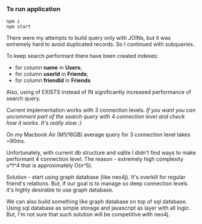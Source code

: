 ### To run application

```
npm i
npm start
```

There were my attempts to build query only with JOINs, but
it was extremely hard to avoid duplicated records. So I continued with subqueries.

To keep search performant there have been created indexes:
- for column **name** in **Users**;
- for column **userId** in **Friends**;
- for column **friendId** in **Friends**

Also, using of EXISTS instead of IN significantly increased performance of search query.

Current implementation works with 3 connection levels.
*If you want you can uncomment part of the search query with 4 connection level
and check how it works. It's really slow :)*

On my Macbook Air (M1/16GB) average query for 3 connection level takes ~90ms.

Unfortunately, with current db structure and sqlite I didn't find ways
to make performant 4 connection level. The reason - extremely
high complexity u*f^4 that is approximately O(n^5).

Solution - start using graph database (like neo4j). It's overkill for
regular friend's relations. But, if our goal is to manage so deep connection levels
it's highly desirable to use graph database.

We can also build something like graph database on top of sql database. Using sql database as simple storage
and javascript as layer with all logic. But, I'm not sure that such solution will be competitive with neo4j.
